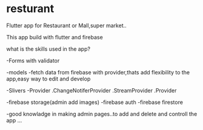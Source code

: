 # resturant

Flutter app for Restaurant or Mall,super market..



  This app build with flutter and firebase
  
  what is the skills used in the app?
  
  -Forms with validator
  
  -models
  -fetch data from firebase with provider,thats add flexibility to the app,easy way to edit and develop
  
  -Slivers
  -Provider
    .ChangeNotiferProvider
    .StreamProvider
    .Provider
  
  -firebase storage(admin add images)
  -firebase auth
  -firebase firestore
  
  -good knowladge in making admin pages..to add and delete and controll the app
  ...
  
  





